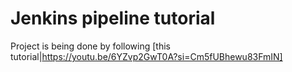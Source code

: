 # Jenkins pipeline tutorial
Project is being done by following [this tutorial|https://youtu.be/6YZvp2GwT0A?si=Cm5fUBhewu83FmIN]